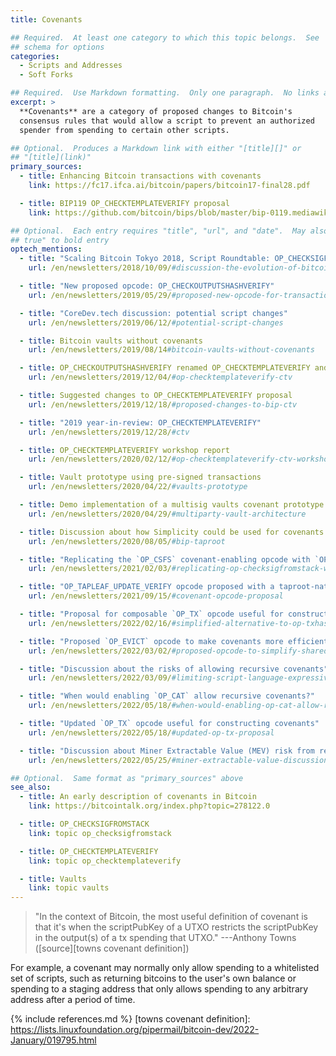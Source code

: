 ```yaml
---
title: Covenants

## Required.  At least one category to which this topic belongs.  See
## schema for options
categories:
  - Scripts and Addresses
  - Soft Forks

## Required.  Use Markdown formatting.  Only one paragraph.  No links allowed.
excerpt: >
  **Covenants** are a category of proposed changes to Bitcoin's
  consensus rules that would allow a script to prevent an authorized
  spender from spending to certain other scripts.

## Optional.  Produces a Markdown link with either "[title][]" or
## "[title](link)"
primary_sources:
  - title: Enhancing Bitcoin transactions with covenants
    link: https://fc17.ifca.ai/bitcoin/papers/bitcoin17-final28.pdf

  - title: BIP119 OP_CHECKTEMPLATEVERIFY proposal
    link: https://github.com/bitcoin/bips/blob/master/bip-0119.mediawiki

## Optional.  Each entry requires "title", "url", and "date".  May also use "feature:
## true" to bold entry
optech_mentions:
  - title: "Scaling Bitcoin Tokyo 2018, Script Roundtable: OP_CHECKSIGFROMSTACK"
    url: /en/newsletters/2018/10/09/#discussion-the-evolution-of-bitcoin-script

  - title: "New proposed opcode: OP_CHECKOUTPUTSHASHVERIFY"
    url: /en/newsletters/2019/05/29/#proposed-new-opcode-for-transaction-output-commitments

  - title: "CoreDev.tech discussion: potential script changes"
    url: /en/newsletters/2019/06/12/#potential-script-changes

  - title: Bitcoin vaults without covenants
    url: /en/newsletters/2019/08/14#bitcoin-vaults-without-covenants

  - title: OP_CHECKOUTPUTSHASHVERIFY renamed OP_CHECKTEMPLATEVERIFY and updated
    url: /en/newsletters/2019/12/04/#op-checktemplateverify-ctv

  - title: Suggested changes to OP_CHECKTEMPLATEVERIFY proposal
    url: /en/newsletters/2019/12/18/#proposed-changes-to-bip-ctv

  - title: "2019 year-in-review: OP_CHECKTEMPLATEVERIFY"
    url: /en/newsletters/2019/12/28/#ctv

  - title: OP_CHECKTEMPLATEVERIFY workshop report
    url: /en/newsletters/2020/02/12/#op-checktemplateverify-ctv-workshop

  - title: Vault prototype using pre-signed transactions
    url: /en/newsletters/2020/04/22/#vaults-prototype

  - title: Demo implementation of a multisig vaults covenant prototype
    url: /en/newsletters/2020/04/29/#multiparty-vault-architecture

  - title: Discussion about how Simplicity could be used for covenants
    url: /en/newsletters/2020/08/05/#bip-taproot

  - title: "Replicating the `OP_CSFS` covenant-enabling opcode with `OP_CAT` and schnorr signatures"
    url: /en/newsletters/2021/02/03/#replicating-op-checksigfromstack-with-bip340-and-op-cat

  - title: "OP_TAPLEAF_UPDATE_VERIFY opcode proposed with a taproot-native covenant design"
    url: /en/newsletters/2021/09/15/#covenant-opcode-proposal

  - title: "Proposal for composable `OP_TX` opcode useful for constructing covenants"
    url: /en/newsletters/2022/02/16/#simplified-alternative-to-op-txhash

  - title: "Proposed `OP_EVICT` opcode to make covenants more efficient"
    url: /en/newsletters/2022/03/02/#proposed-opcode-to-simplify-shared-utxo-ownership

  - title: "Discussion about the risks of allowing recursive covenants"
    url: /en/newsletters/2022/03/09/#limiting-script-language-expressiveness

  - title: "When would enabling `OP_CAT` allow recursive covenants?"
    url: /en/newsletters/2022/05/18/#when-would-enabling-op-cat-allow-recursive-covenants

  - title: "Updated `OP_TX` opcode useful for constructing covenants"
    url: /en/newsletters/2022/05/18/#updated-op-tx-proposal

  - title: "Discussion about Miner Extractable Value (MEV) risk from recursive covenants"
    url: /en/newsletters/2022/05/25/#miner-extractable-value-discussion

## Optional.  Same format as "primary_sources" above
see_also:
  - title: An early description of covenants in Bitcoin
    link: https://bitcointalk.org/index.php?topic=278122.0

  - title: OP_CHECKSIGFROMSTACK
    link: topic op_checksigfromstack

  - title: OP_CHECKTEMPLATEVERIFY
    link: topic op_checktemplateverify

  - title: Vaults
    link: topic vaults
---
```

> "In the context of Bitcoin, the most useful definition of
> covenant is that it's when the scriptPubKey of a UTXO restricts the
> scriptPubKey in the output(s) of a tx spending that UTXO."  ---Anthony
> Towns ([source][towns covenant definition])

For example, a covenant may normally only allow spending to a
whitelisted set of scripts, such as returning bitcoins to the user's own
balance or spending to a staging address that only allows spending to
any arbitrary address after a period of time.

{% include references.md %}
[towns covenant definition]: https://lists.linuxfoundation.org/pipermail/bitcoin-dev/2022-January/019795.html
